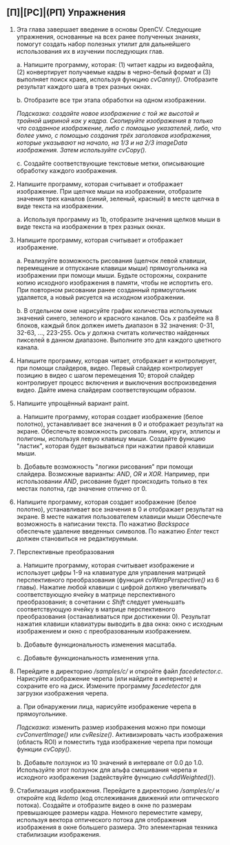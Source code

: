 ## [П]|[РС]|(РП) Упражнения

1. Эта глава завершает введение в основы OpenCV. Следующие упражнения, основанные на всех ранее полученных знаниях, помогут создать набор полезных утилит для дальнейшего использования их в изучении последующих глав. 
	
	a. Напишите программу, которая: (1) читает кадры из видеофайла, (2) конвертирует получаемые кадры в черно-белый формат и (3) выполняет поиск краев, используя функцию *cvCanny()*. Отобразите результат каждого шага в трех разных окнах.

	b. Отобразите все три этапа обработки на одном изображении.
	
	*Подсказка: создайте новое изображение с той же высотой и тройной шириной как у кадра. Скопируйте изображения в только что созданное изображение, либо с помощью указателей, либо, что более умно, с помощью создания трёх заголовков изображения, которые указывают на начало, на 1/3 и на 2/3 imageData изображения. Затем используйте cvCopy().*
	
    c. Создайте соответствующие текстовые метки, описывающие обработку каждого изображения.

2. Напишите программу, которая считывает и отображает изображение. При щелчке мыши на изображении, отобразите значения трех каналов (синий, зеленый, красный) в месте щелчка в виде текста на изображении. 

	a. Используя программу из 1b, отобразите значения щелков мыши в виде текста на изображении в трех разных окнах. 

3. Напишите программу, которая считывает и отображает изображение.

	a. Реализуйте возможность рисования (щелчок левой клавиши, перемещение и отпускание клавиши мыши) прямоугольника на изображении при помощи мыши. Будьте осторожны, сохраните копию исходного изображения в памяти, чтобы не испортить его. При повторном рисовании ранее созданный прямоугольник удаляется, а новый рисуется на исходном изображении. 

	b. В отдельном окне нарисуйте график количества используемых значений синего, зеленого и красного каналов. Ось *x* разбейте на 8 блоков, каждый блок должен иметь диапазон в 32 значения: 0-31, 32-63, ..., 223-255. Ось *y* должна считать количество найденных пикселей в данном диапазоне. Выполните это для каждого цветного канала.

4. Напишите программу, которая читает, отображает и контролирует, при помощи слайдеров, видео. Первый слайдер контролирует позицию в видео с шагом перемещения 10; второй слайдер контролирует процесс включения и выключения воспроизведения видео. Дайте имена слайдерам соответствующим образом. 

5. Напишите упрощённый вариант paint.

	а. Напишите программу, которая создает изображение (белое полотно), устанавливает все значения в 0 и отображает результат на экране. Обеспечьте возможность рисовать линии, круги, эллипсы и полигоны, используя левую клавишу мыши. Создайте функцию "ластик", которая будет вызываться при нажатии правой клавиши мыши. 

	b. Добавьте возможность "логики рисования" при помощи слайдера. Возможные варианты: *AND*, *OR* и *XOR*. Например, при использовании *AND*, рисование будет происходить только в тех местах полотна, где значение отлично от 0.

6. Напишите программу, которая создает изображение (белое полотно), устанавливает все значения в 0 и отображает результат на экране. В месте нажатия пользователем клавиши мыши Обеспечьте возможность в написании текста. По нажатию *Backspace* обеспечьте удаление введенных символов. По нажатию *Enter* текст должен становиться не редактируемым. 

7. Перспективные преобразования

	a. Напишите программу, которая считывает изображение и использует цифры 1-9 на клавиатуре для управления матрицей перспективного преобразования (функция *cvWarpPerspective()* из 6 главы). Нажатие любой клавиши с цифрой должно увеличивать соответствующую ячейку в матрице перспективного преобразования; в сочетании с *Shift* следует уменьшать соответствующую ячейку в матрице перспективного преобразования (останавливаться при достижении 0). Результат нажатия клавиши клавиатуры выводить в два окна: окно с исходным изображением и окно с преобразованным изображением.

	b. Добавьте функциональность изменения масштаба.

	c. Добавьте функциональность изменения угла.

8. Перейдите в директорию */samples/c/* и откройте файл *facedetector.c*. Нарисуйте изображение черепа (или найдите в интернете) и сохраните его на диск. Измените программу *facedetector* для загрузки изображения черепа. 

	a. При обнаружении лица, нарисуйте изображение черепа в прямоугольнике.
	
	*Подсказка*: изменить размер изображения можно при помощи *cvConvertImage()* или *cvResize()*. Активизировать часть изображения (область ROI) и поместить туда изображение черепа при помощи функции *cvCopy()*.
	
	b. Добавьте ползунок из 10 значений в интервале от 0.0 до 1.0. Используйте этот ползунок для альфа смешивания черепа и исходного изображения (задействуйте функцию *cvAddWeighted()*).

9.  Стабилизация изображения. Перейдите в директорию */samples/c/* и откройте код *lkdemo* (код отслеживания движений или оптического потока). Создайте и отобразите видео в окне по размерам превышающее размеры кадра. Немного переместите камеру, используя вектора оптического потока для отображения изображения в окне большего размера. Это элементарная техника стабилизации изображения.

